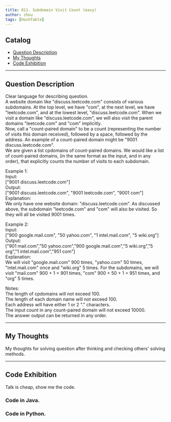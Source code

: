 ```yaml
---
title: 811. Subdomain Visit Count (easy)                 
author: zhou      
tags: [HashTable]          
---
```


       

## Catalog  
+ [Question Description](#partI)
+ [My Thoughts](#partII)
+ [Code Exhibition](#partIII)

----------------------------------

## Question Description
Clear language for describing question.    
A website domain like "discuss.leetcode.com" consists of various subdomains. At the top level, we have "com", at the next level, we have "leetcode.com", and at the lowest level, "discuss.leetcode.com". When we visit a domain like "discuss.leetcode.com", we will also visit the parent domains "leetcode.com" and "com" implicitly.    
Now, call a "count-paired domain" to be a count (representing the number of visits this domain received), followed by a space, followed by the address. An example of a count-paired domain might be "9001 discuss.leetcode.com".    
We are given a list cpdomains of count-paired domains. We would like a list of count-paired domains, (in the same format as the input, and in any order), that explicitly counts the number of visits to each subdomain.    

Example 1:   
Input:    
["9001 discuss.leetcode.com"]    
Output:    
["9001 discuss.leetcode.com", "9001 leetcode.com", "9001 com"]    
Explanation:     
We only have one website domain: "discuss.leetcode.com". As discussed above, the subdomain "leetcode.com" and "com" will also be visited. So they will all be visited 9001 times.     

Example 2:   
Input:     
["900 google.mail.com", "50 yahoo.com", "1 intel.mail.com", "5 wiki.org"]    
Output:    
["901 mail.com","50 yahoo.com","900 google.mail.com","5 wiki.org","5 org","1 intel.mail.com","951 com"]    
Explanation:     
We will visit "google.mail.com" 900 times, "yahoo.com" 50 times, "intel.mail.com" once and "wiki.org" 5 times. For the subdomains, we will visit "mail.com" 900 + 1 = 901 times, "com" 900 + 50 + 1 = 951 times, and "org" 5 times.    

Notes:    
The length of cpdomains will not exceed 100.    
The length of each domain name will not exceed 100.   
Each address will have either 1 or 2 "." characters.   
The input count in any count-paired domain will not exceed 10000.   
The answer output can be returned in any order.    


----------------------------------

## My Thoughts
My thoughts for solving question after thinking and checking others' solving methods.        








----------------------------------

## Code Exhibition
Talk is cheap, show me the code.    
### Code in Java.     



### Code in Python.   



